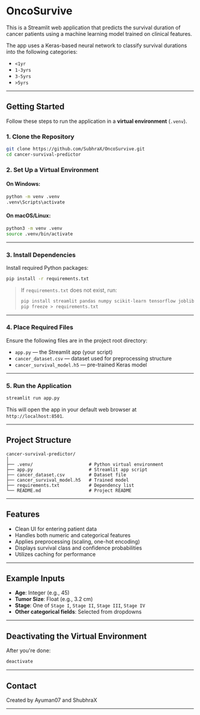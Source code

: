 # OncoSurvive

This is a Streamlit web application that predicts the survival duration of cancer patients using a machine learning model trained on clinical features.

The app uses a Keras-based neural network to classify survival durations into the following categories:

- `<1yr`
- `1-3yrs`
- `3-5yrs`
- `>5yrs`

---

## Getting Started

Follow these steps to run the application in a **virtual environment** (`.venv`).

### 1. Clone the Repository

```bash
git clone https://github.com/SubhraX/OncoSurvive.git
cd cancer-survival-predictor
```

### 2. Set Up a Virtual Environment

#### On **Windows**:

```bash
python -m venv .venv
.venv\Scripts\activate
```

#### On **macOS/Linux**:

```bash
python3 -m venv .venv
source .venv/bin/activate
```

---

### 3. Install Dependencies

Install required Python packages:

```bash
pip install -r requirements.txt
```

> If `requirements.txt` does not exist, run:
>
> ```bash
> pip install streamlit pandas numpy scikit-learn tensorflow joblib
> pip freeze > requirements.txt
> ```

---

### 4. Place Required Files

Ensure the following files are in the project root directory:

* `app.py` — the Streamlit app (your script)
* `cancer_dataset.csv` — dataset used for preprocessing structure
* `cancer_survival_model.h5` — pre-trained Keras model

---

### 5. Run the Application

```bash
streamlit run app.py
```

This will open the app in your default web browser at `http://localhost:8501`.

---

## Project Structure

```
cancer-survival-predictor/
│
├── .venv/                     # Python virtual environment
├── app.py                     # Streamlit app script
├── cancer_dataset.csv         # Dataset file
├── cancer_survival_model.h5   # Trained model
├── requirements.txt           # Dependency list
└── README.md                  # Project README
```

---

## Features

* Clean UI for entering patient data
* Handles both numeric and categorical features
* Applies preprocessing (scaling, one-hot encoding)
* Displays survival class and confidence probabilities
* Utilizes caching for performance

---

## Example Inputs

* **Age**: Integer (e.g., 45)
* **Tumor Size**: Float (e.g., 3.2 cm)
* **Stage**: One of `Stage I`, `Stage II`, `Stage III`, `Stage IV`
* **Other categorical fields**: Selected from dropdowns

---

## Deactivating the Virtual Environment

After you're done:

```bash
deactivate
```

---

## Contact

Created by Ayuman07 and ShubhraX

---

